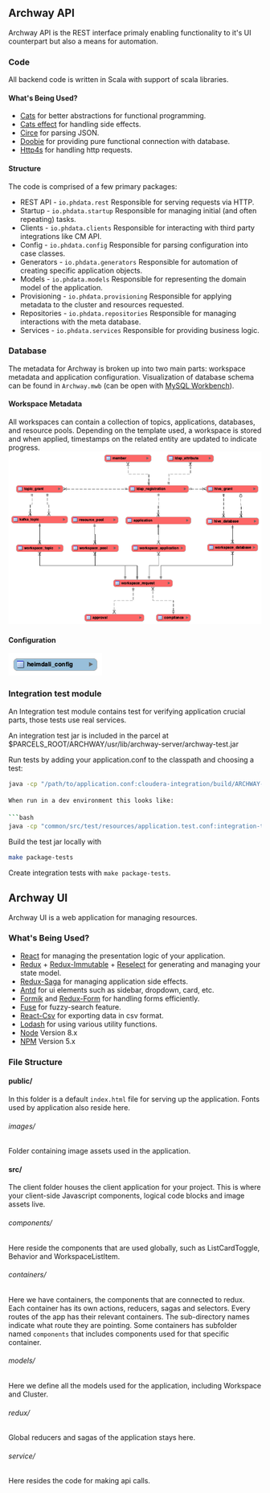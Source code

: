 ## Archway API

Archway API is the REST interface primaly enabling functionality to it's UI counterpart but also a means for automation.

### Code

All backend code is written in Scala with support of scala libraries.

#### What's Being Used?

- [Cats](https://typelevel.org/cats/) for better abstractions for functional programming.
- [Cats effect](https://github.com/typelevel/cats-effect) for handling side effects.
- [Circe](https://github.com/circe/circe) for parsing JSON.
- [Doobie](https://tpolecat.github.io/doobie/) for providing pure functional connection with database.
- [Http4s](https://http4s.org) for handling http requests.

#### Structure

The code is comprised of a few primary packages:

- REST API - `io.phdata.rest`
  Responsible for serving requests via HTTP.
- Startup - `io.phdata.startup`
  Responsible for managing initial (and often repeating) tasks.
- Clients - `io.phdata.clients`
  Responsible for interacting with third party integrations like CM API.
- Config - `io.phdata.config` Responsible for parsing configuration into case classes.
- Generators - `io.phdata.generators` Responsible for automation of creating specific application objects.
- Models - `io.phdata.models` Responsible for representing the domain model of the application.
- Provisioning - `io.phdata.provisioning`
  Responsible for applying metadata to the cluster and resources requested.
- Repositories - `io.phdata.repositories`
  Responsible for managing interactions with the meta database.
- Services - `io.phdata.services`
  Responsible for providing business logic.

### Database

The metadata for Archway is broken up into two main parts: workspace metadata and application configuration. Visualization of database schema can be found in `Archway.mwb` (can be open with [MySQL Workbench](https://www.mysql.com/products/workbench/)).

#### Workspace Metadata

All workspaces can contain a collection of topics, applications, databases, and resource pools. Depending on the template
used, a workspace is stored and when applied, timestamps on the related entity are updated to indicate progress.
![](images/metadata.png)

#### Configuration

![](images/config.png)

### Integration test module

An Integration test module contains test for verifying application crucial parts, those tests use real services.

An integration test jar is included in the parcel at \$PARCELS_ROOT/ARCHWAY/usr/lib/archway-server/archway-test.jar

Run tests by adding your application.conf to the classpath and choosing a test:

````bash
java -cp "/path/to/application.conf:cloudera-integration/build/ARCHWAY-1.5.1/usr/lib/archway-server/*:cloudera-integration/build/ARCHWAY-1.5.1/usr/lib/archway-server-tests/*" org.scalatest.tools.Runner -o -R cloudera-integration/build/ARCHWAY-1.5.1/usr/lib/archway-server-tests/archway-integration-tests.jar -q Spec```bash

When run in a dev environment this looks like:

```bash
java -cp "common/src/test/resources/application.test.conf:integration-test/target/scala-2.12/archway-test.jar" org.scalatest.run io.phdata.clients.LDAPClientImplIntegrationSpec
````

Build the test jar locally with

```bash
make package-tests
```

Create integration tests with `make package-tests`.

## Archway UI

Archway UI is a web application for managing resources.

### What's Being Used?

- [React](http://facebook.github.io/react/) for managing the presentation logic of your application.
- [Redux](http://redux.js.org/) + [Redux-Immutable](https://github.com/gajus/redux-immutable/) + [Reselect](https://github.com/reduxjs/reselect/) for generating and managing your state model.
- [Redux-Saga](https://github.com/redux-saga/redux-saga/) for managing application side effects.
- [Antd](https://ant.design/) for ui elements such as sidebar, dropdown, card, etc.
- [Formik](https://github.com/jaredpalmer/formik/) and [Redux-Form](https://redux-form.com/) for handling forms efficiently.
- [Fuse](http://fusejs.io/) for fuzzy-search feature.
- [React-Csv](https://github.com/react-csv/react-csv/) for exporting data in csv format.
- [Lodash](https://lodash.com/) for using various utility functions.
- [Node](https://nodejs.org) Version 8.x
- [NPM](https://npmjs.com) Version 5.x

### File Structure

#### public/

In this folder is a default `index.html` file for serving up the application. Fonts used by application also reside here.

###### images/

Folder containing image assets used in the application.

#### src/

The client folder houses the client application for your project. This is where your client-side Javascript components, logical code blocks and image assets live.

###### components/

Here reside the components that are used globally, such as ListCardToggle, Behavior and WorkspaceListItem.

###### containers/

Here we have containers, the components that are connected to redux. Each container has its own actions, reducers, sagas and selectors. Every routes of the app has their relevant containers. The sub-directory names indicate what route they are pointing. Some containers has subfolder named `components` that includes components used for that specific container.

###### models/

Here we define all the models used for the application, including Workspace and Cluster.

###### redux/

Global reducers and sagas of the application stays here.

###### service/

Here resides the code for making api calls.
